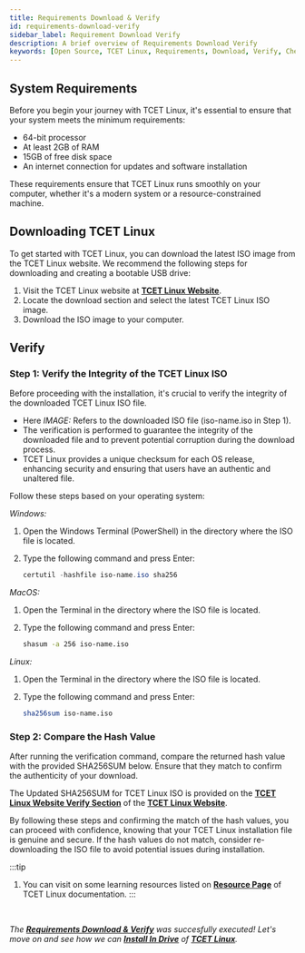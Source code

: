 ```yaml
---
title: Requirements Download & Verify
id: requirements-download-verify
sidebar_label: Requirement Download Verify
description: A brief overview of Requirements Download Verify
keywords: [Open Source, TCET Linux, Requirements, Download, Verify, Checksum, SHA256SUM ]
---
```


## System Requirements

Before you begin your journey with TCET Linux, it's essential to ensure that your system meets the minimum requirements:

- 64-bit processor
- At least 2GB of RAM
- 15GB of free disk space
- An internet connection for updates and software installation

These requirements ensure that TCET Linux runs smoothly on your computer, whether it's a modern system or a resource-constrained machine.

## Downloading TCET Linux

To get started with TCET Linux, you can download the latest ISO image from the TCET Linux website. We recommend the following steps for downloading and creating a bootable USB drive:

1. Visit the TCET Linux website at **[TCET Linux Website](https://linux.tcetmumbai.in/)**.
2. Locate the download section and select the latest TCET Linux ISO image.
3. Download the ISO image to your computer.

## Verify
### Step 1: Verify the Integrity of the TCET Linux ISO

Before proceeding with the installation, it's crucial to verify the integrity of the downloaded TCET Linux ISO file.

- Here *IMAGE:* Refers to the downloaded ISO file (iso-name.iso in Step 1).
- The verification is performed to guarantee the integrity of the downloaded file and to prevent potential corruption during the download process.
- TCET Linux provides a unique checksum for each OS release, enhancing security and ensuring that users have an authentic and unaltered file.

Follow these steps based on your operating system:

*Windows:*

1. Open the Windows Terminal (PowerShell) in the directory where the ISO file is located.

2. Type the following command and press Enter:
   ```powershell
   certutil -hashfile iso-name.iso sha256
   ```

*MacOS:*

1. Open the Terminal in the directory where the ISO file is located.

2. Type the following command and press Enter:
   ```bash
   shasum -a 256 iso-name.iso
   ```

*Linux:*

1. Open the Terminal in the directory where the ISO file is located.

2. Type the following command and press Enter:
   ```bash
   sha256sum iso-name.iso
   ```

### Step 2: Compare the Hash Value

After running the verification command, compare the returned hash value with the provided SHA256SUM below. Ensure that they match to confirm the authenticity of your download.

The Updated SHA256SUM for TCET Linux ISO is provided on the **[TCET Linux Website Verify Section](https://linux.tcetmumbai.in/#verify)** of the **[TCET Linux Website](https://linux.tcetmumbai.in/)**.


By following these steps and confirming the match of the hash values, you can proceed with confidence, knowing that your TCET Linux installation file is genuine and secure. If the hash values do not match, consider re-downloading the ISO file to avoid potential issues during installation.


:::tip
1. You can visit on some learning resources listed on **[Resource Page](/docs/projects/tcet-linux/resources.md)** of TCET Linux documentation.
:::
<br />

_The [**Requirements Download & Verify**](requirements-download-verify) was succesfully executed! Let's move on and see how we can [**Install In Drive**](creating-bootable-USB) of **[TCET Linux](https://linux.tcetmumbai.in/)**._
